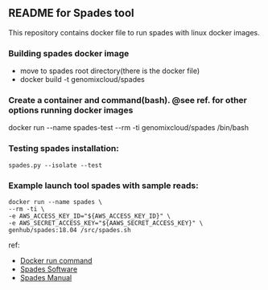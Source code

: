 ## README for Spades tool ##

This repository contains docker file to run spades with linux docker images.

### Building spades docker image

* move to spades root directory(there is the docker file) 
* docker build -t genomixcloud/spades

### Create a container and command(bash). @see ref. for other options running docker images 

docker run --name spades-test --rm -ti genomixcloud/spades /bin/bash

### Testing spades installation:

```shell
spades.py --isolate --test
```

### Example launch tool spades with sample reads:

```shell
docker run --name spades \
--rm -ti \
-e AWS_ACCESS_KEY_ID="${AWS_ACCESS_KEY_ID}" \
-e AWS_SECRET_ACCESS_KEY="${AAWS_SECRET_ACCESS_KEY}" \
genhub/spades:18.04 /src/spades.sh
```

ref:
* [Docker run command](https://docs.docker.com/engine/reference/commandline/run/)
* [Spades Software](https://cab.spbu.ru/software/spades/)
* [Spades Manual](https://cab.spbu.ru/files/release3.15.4/manual.html#sec2.4) 
